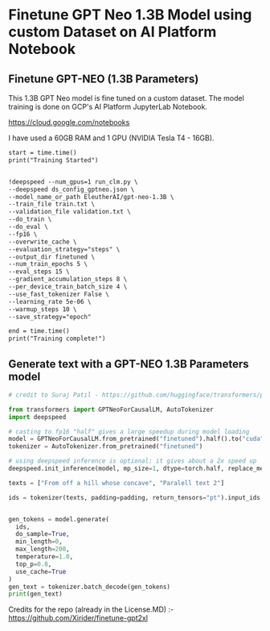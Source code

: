 # Finetune GPT Neo 1.3B Model using custom Dataset on AI Platform Notebook

## Finetune GPT-NEO (1.3B Parameters)

This 1.3B GPT Neo model is fine tuned on a custom dataset. The model training is done on GCP's AI Platform JupyterLab Notebook. 

https://cloud.google.com/notebooks

I have used a 60GB RAM and 1 GPU (NVIDIA Tesla T4 - 16GB). 

```markdown
start = time.time()
print("Training Started")


!deepspeed --num_gpus=1 run_clm.py \
--deepspeed ds_config_gptneo.json \
--model_name_or_path EleutherAI/gpt-neo-1.3B \
--train_file train.txt \
--validation_file validation.txt \
--do_train \
--do_eval \
--fp16 \
--overwrite_cache \
--evaluation_strategy="steps" \
--output_dir finetuned \
--num_train_epochs 5 \
--eval_steps 15 \
--gradient_accumulation_steps 8 \
--per_device_train_batch_size 4 \
--use_fast_tokenizer False \
--learning_rate 5e-06 \
--warmup_steps 10 \
--save_strategy="epoch"

end = time.time()
print("Training complete!")
```

## Generate text with a GPT-NEO 1.3B Parameters model

```python
# credit to Suraj Patil - https://github.com/huggingface/transformers/pull/10848 - modified to create multiple texts and use deepspeed inference

from transformers import GPTNeoForCausalLM, AutoTokenizer
import deepspeed

# casting to fp16 "half" gives a large speedup during model loading
model = GPTNeoForCausalLM.from_pretrained("finetuned").half().to("cuda")
tokenizer = AutoTokenizer.from_pretrained("finetuned")

# using deepspeed inference is optional: it gives about a 2x speed up
deepspeed.init_inference(model, mp_size=1, dtype=torch.half, replace_method='auto')

texts = ["From off a hill whose concave", "Paralell text 2"]

ids = tokenizer(texts, padding=padding, return_tensors="pt").input_ids.to("cuda")


gen_tokens = model.generate(
  ids,
  do_sample=True,
  min_length=0,
  max_length=200,
  temperature=1.0,
  top_p=0.8,
  use_cache=True
)
gen_text = tokenizer.batch_decode(gen_tokens)
print(gen_text)

```

Credits for the repo (already in the License.MD) :- https://github.com/Xirider/finetune-gpt2xl
